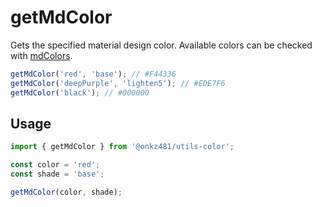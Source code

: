 # getMdColor

Gets the specified material design color. Available colors can be checked with [mdColors](../variables/mdColors.mdx).

```js
getMdColor('red', 'base'); // #F44336
getMdColor('deepPurple', 'lighten5'); // #EDE7F6
getMdColor('black'); // #000000
```

## Usage

```js
import { getMdColor } from '@onkz481/utils-color';

const color = 'red';
const shade = 'base';

getMdColor(color, shade);
```

